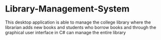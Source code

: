 # Library-Management-System
This desktop application is able to manage the college library where the librarian adds new books and students who borrow books and through the graphical user interface in C# can manage the entire library
